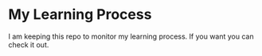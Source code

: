 # My Learning Process
I am keeping this repo to monitor my learning process. If you want you can check it out.

